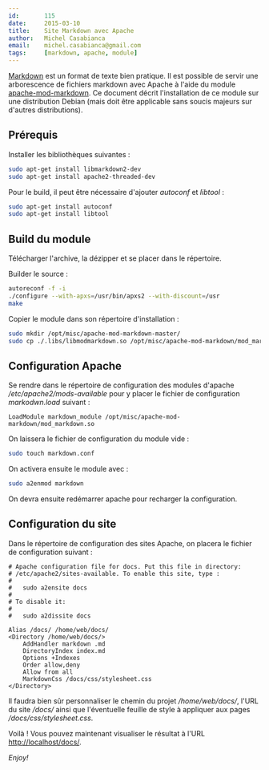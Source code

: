 ```yaml
---
id:       115
date:     2015-03-10
title:    Site Markdown avec Apache
author:   Michel Casabianca
email:    michel.casabianca@gmail.com
tags:     [markdown, apache, module]
---
```


[Markdown](http://fr.wikipedia.org/wiki/Markdown) est un format de texte bien pratique. Il est possible de servir une arborescence de fichiers markdown avec Apache à l'aide du module [apache-mod-markdown](https://github.com/hamano/apache-mod-markdown). Ce document décrit l'installation de ce module sur une distribution Debian (mais doit être applicable sans soucis majeurs sur d'autres distributions).

<!--more-->

Prérequis
---------

Installer les bibliothèques suivantes :

```bash
sudo apt-get install libmarkdown2-dev
sudo apt-get install apache2-threaded-dev
```

Pour le build, il peut être nécessaire d'ajouter *autoconf* et *libtool* :

```bash
sudo apt-get install autoconf
sudo apt-get install libtool
```

Build du module
---------------

Télécharger l'archive, la dézipper et se placer dans le répertoire.

Builder le source :

```bash
autoreconf -f -i
./configure --with-apxs=/usr/bin/apxs2 --with-discount=/usr
make
```

Copier le module dans son répertoire d'installation :

```bash
sudo mkdir /opt/misc/apache-mod-markdown-master/
sudo cp ./.libs/libmodmarkdown.so /opt/misc/apache-mod-markdown/mod_markdown.so
```

Configuration Apache
--------------------

Se rendre dans le répertoire de configuration des modules d'apache */etc/apache2/mods-available* pour y placer le fichier de configuration *markodwn.load* suivant :

```apacheconf
LoadModule markdown_module /opt/misc/apache-mod-markdown/mod_markdown.so
```

On laissera le fichier de configuration du module vide :

```bash
sudo touch markdown.conf
```

On activera ensuite le module avec :

```bash
sudo a2enmod markdown
```

On devra ensuite redémarrer apache pour recharger la configuration.

Configuration du site
---------------------

Dans le répertoire de configuration des sites Apache, on placera le fichier de configuration suivant :

```apacheconf
# Apache configuration file for docs. Put this file in directory:
# /etc/apache2/sites-available. To enable this site, type :
# 
#   sudo a2ensite docs
# 
# To disable it:
# 
#   sudo a2dissite docs

Alias /docs/ /home/web/docs/
<Directory /home/web/docs/>
    AddHandler markdown .md
    DirectoryIndex index.md
    Options +Indexes
    Order allow,deny
    Allow from all
    MarkdownCss /docs/css/stylesheet.css
</Directory>
```

Il faudra bien sûr personnaliser le chemin du projet */home/web/docs/*, l'URL du site */docs/* ainsi que l'éventuelle feuille de style à appliquer aux pages */docs/css/stylesheet.css*.

Voilà ! Vous pouvez maintenant visualiser le résultat à l'URL <http://localhost/docs/>.

*Enjoy!*
